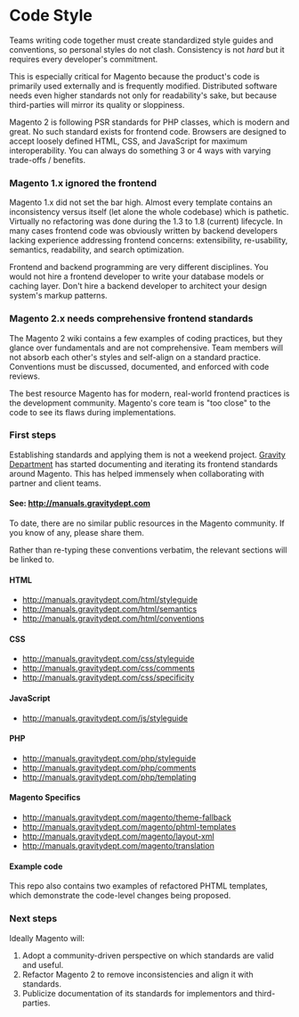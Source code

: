 # Code Style

Teams writing code together must create standardized style guides and conventions, so personal styles do not clash. Consistency is not *hard* but it requires every developer's commitment.

This is especially critical for Magento because the product's code is primarily used externally and is frequently modified. Distributed software needs even higher standards not only for readability's sake, but because third-parties will mirror its quality or sloppiness.

Magento 2 is following PSR standards for PHP classes, which is modern and great. No such standard exists for frontend code. Browsers are designed to accept loosely defined HTML, CSS, and JavaScript for maximum interoperability. You can always do something 3 or 4 ways with varying trade-offs / benefits.

### Magento 1.x ignored the frontend

Magento 1.x did not set the bar high. Almost every template contains an inconsistency versus itself (let alone the whole codebase) which is pathetic. Virtually no refactoring was done during the 1.3 to 1.8 (current) lifecycle. In many cases frontend code was obviously written by backend developers lacking experience addressing frontend concerns: extensibility, re-usability, semantics, readability, and search optimization.

Frontend and backend programming are very different disciplines. You would not hire a frontend developer to write your database models or caching layer. Don't hire a backend developer to architect your design system's markup patterns.

### Magento 2.x needs comprehensive frontend standards

The Magento 2 wiki contains a few examples of coding practices, but they glance over fundamentals and are not comprehensive. Team members will not absorb each other's styles and self-align on a standard practice. Conventions must be discussed, documented, and enforced with code reviews.

The best resource Magento has for modern, real-world frontend practices is the development community. Magento's core team is "too close" to the code to see its flaws during implementations.

### First steps

Establishing standards and applying them is not a weekend project. [Gravity Department](http://gravitydept.com) has started documenting and iterating its frontend standards around Magento. This has helped immensely when collaborating with partner and client teams.

#### See: http://manuals.gravitydept.com

To date, there are no similar public resources in the Magento community. If you know of any, please share them.

Rather than re-typing these conventions verbatim, the relevant sections will be linked to.

#### HTML

* http://manuals.gravitydept.com/html/styleguide
* http://manuals.gravitydept.com/html/semantics
* http://manuals.gravitydept.com/html/conventions

#### CSS

* http://manuals.gravitydept.com/css/styleguide
* http://manuals.gravitydept.com/css/comments
* http://manuals.gravitydept.com/css/specificity

#### JavaScript

* http://manuals.gravitydept.com/js/styleguide

#### PHP

* http://manuals.gravitydept.com/php/styleguide
* http://manuals.gravitydept.com/php/comments
* http://manuals.gravitydept.com/php/templating

#### Magento Specifics

* http://manuals.gravitydept.com/magento/theme-fallback
* http://manuals.gravitydept.com/magento/phtml-templates
* http://manuals.gravitydept.com/magento/layout-xml
* http://manuals.gravitydept.com/magento/translation

#### Example code

This repo also contains two examples of refactored PHTML templates, which demonstrate the code-level changes being proposed.

### Next steps

Ideally Magento will:

1. Adopt a community-driven perspective on which standards are valid and useful.
1. Refactor Magento 2 to remove inconsistencies and align it with standards.
1. Publicize documentation of its standards for implementors and third-parties.